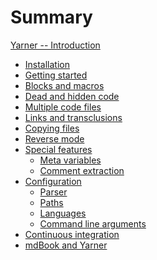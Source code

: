 # Summary

[Yarner -- Introduction](./introduction.md)

<!-- - [How is works](./how-it-works.md) -->
- [Installation](./installation.md)
- [Getting started](./getting-started.md)
- [Blocks and macros](./blocks-and-macros.md)
- [Dead and hidden code](./dead-and-hidden-code.md)
- [Multiple code files](./multiple-code-files.md)
- [Links and transclusions](./links-and-transclusions.md)
- [Copying files](./copying-files.md)
- [Reverse mode](./reverse-mode.md)
- [Special features](./special-features.md)
  - [Meta variables](./meta-variables.md)
  - [Comment extraction](./comment-extraction.md)
- [Configuration](./configuration.md)
  - [Parser](./config-parser.md)
  - [Paths](./config-paths.md)
  - [Languages](./config-languages.md)
  - [Command line arguments](./command-line-arguments.md)
- [Continuous integration](./continuous-integration.md)
- [mdBook and Yarner]()

